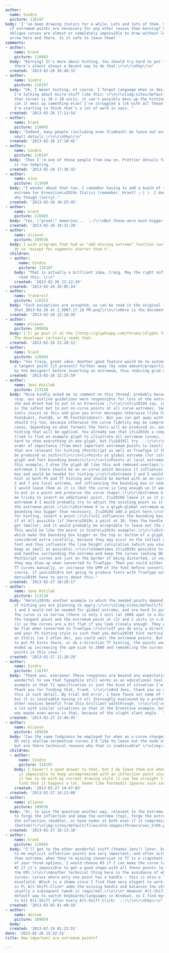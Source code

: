 ```yaml
---
author:
  name: Sindre
  picture: 116197
body: 'I''ve been drawing italics for a while. Lots and lots of them. So I ask myself
  if extremum points are necessary for any other reason than kerning? Some short,
  oblique curves are almost or completely impossible to draw without leaving a red
  arrow here and there. Is it safe to leave them? '
comments:
- author:
    name: hrant
    picture: 110403
  body: "Kerning? It's more about hinting. You should try hard to put them in, and
    there's almost always a decent way to do that.\r\n\r\nhhp\r\n"
  created: '2013-02-26 16:40:33'
- author:
    name: Sindre
    picture: 116197
  body: "Uh, I meant hinting, of course. I forget language when in designer mode.
    I'm talking about micro-stuff like this: \r\n\r\n[img:sites/default/files/old-images/Screenshot_6_5598.png]\r\n\r\nAs
    that corner is 10 x 10 units, it can't possibly mess up the hinting, can it? But
    can it mess up something else? I've struggled a lot with all those corners, but
    I'm starting to think that's a lot of work in vain. "
  created: '2013-02-26 17:13:54'
- author:
    name: hrant
    picture: 110403
  body: "Indeed, many people (including even Slimbach) do leave out extrema from such
    small details.\r\n\r\nhhp\r\n"
  created: '2013-02-26 17:18:42'
- author:
    name: Sindre
    picture: 116197
  body: 'Then I''m one of those people from now on. Prettier details for less work
    is too tempting. '
  created: '2013-02-26 17:38:32'
- author:
    name: nina
    picture: 111699
  body: "I wonder about that too. I remember having to add a bunch of such fiddly
    extrema for Ernestine\u2019s Italics (remember, Hrant? ;-) ). I don\u2019t remember
    why though (sorry)."
  created: '2013-02-26 18:25:45'
- author:
    name: hrant
    picture: 110403
  body: "Yes, \"great\" memories...  :-/\r\nBut those were much bigger features.\r\n\r\nhhp\r\n"
  created: '2013-02-26 19:31:20'
- author:
    name: eliason
    picture: 109936
  body: I wish programs that had an "add missing extrema" function could be set to
    do so "except for segments shorter than n".
  children:
  - author:
      name: Sindre
      picture: 116197
    body: "That is actually a brilliant idea, Craig. May the right software developers
      read this. \r\n"
    created: '2013-02-26 22:12:29'
  created: '2013-02-26 20:05:24'
- author:
    name: frankrolf
    picture: 116253
  body: "Such exceptions are accepted, as can be read in the original T1 specification:\r\n[img:sites/default/files/old-images/Screen
    Shot 2013-02-26 at 2_5067.17.18 PM.png]\r\n\r\nHere is the document:\r\n[[http://partners.adobe.com/public/developer/en/font/T1_SPEC.PDF]]"
  created: '2013-02-26 22:18:26'
- author:
    name: eliason
    picture: 109936
  body: I'll go post it at the [[http://glyphsapp.com/forums/|Glyphs forum]] now.
    The developer certainly reads that.
  created: '2013-02-26 22:20:12'
- author:
    name: hrant
    picture: 110403
  body: "Yes Craig, great idea. Another good feature would be to automatically move
    a tangent point (if present) further away (by some amount/proportion determined
    by the designer) before inserting an extremum, thus reducing grid artifacts.\r\n\r\nhhp\r\n"
  created: '2013-02-26 22:25:59'
- author:
    name: Jens Kutilek
    picture: 113138
  body: "Nina kindly asked me to comment on this thread, probably because we (FontFont)
    resp. our outline guidelines were responsible for lots of the extremum points
    she and Hrant had to put in on Ernestine ;)\r\n\r\nI\u2019d say, in general it
    is the safest bet to put on-curve points at all curve extremes. Some font checking
    tools insist on this and give you error messages otherwise (like FontLab\u2019s
    FontAudit, FontQA, or MS FontValidator). But you can get away with fewer, and
    should try too, because otherwise the curve fidelity may be compromised in some
    cases, depending on what formats the fonts will be produced in, and the kind of
    hinting that will be applied. You already see that it\u2019s a complicated issue.\r\n\r\nI
    tried to find an example glyph to illustrate all extremum issues, it\u2019s really
    hard to show everything in one glyph, but I\u2019ll try ...\r\n\r\nThe general
    order of importance (from most important extremum points to least) would be:\r\n\r\n<ol>\r\n<li>Points
    that are relevant for hinting (PostScript as well as TrueType if the fonts will
    be produced as such)</li>\r\n<li>Points at global extrema (for calculation of
    glyph and font bounding boxes)</li>\r\n<li>Points at local extrema</li>\r\n</ol>\r\n\r\nIn
    this example, I drew the glyph AE like this and removed overlaps:\r\n\r\n[img:sites/default/files/old-images/AE-Extrema_4164.png]\r\n\r\nAt
    extremum 1 there should be an on-curve point because it influences the glyph bounding
    box and would be needed for hinting.\r\n\r\nExtremum 2 and 5 would define a stem
    hint in both PS and TT hinting and should be marked with an on-curve point.\r\n\r\nExtremum
    3 and 7 are local extrema, not influencing the bounding box or needed for hinting,
    I would leave them as it is (but the curve is long enough so it would be possible
    to put in a point and preserve the curve shape).\r\n\r\nExtremum 4 and 6 would
    be tricky to insert an additional point, I\u2019d leave it as it is.\r\n\r\nIn
    extremum 8 I would probably try to adjust the existing point so it would become
    the extremum point.\r\n\r\nExtremum 9 is a glyph-global extremum and makes the
    bounding box bigger than necessary, I\u2019d add a point here.\r\n\r\n10 is important
    for hinting, insert a point.\r\n\r\n11 influences the bounding box, insert a point
    if at all possible (if there\u2019s a point at 10, then the handle at 11 will
    get smaller, and it would probably be acceptable to leave out the extremum point.
    This would be like the point in Sindre\u2019s example).\r\n\r\nExtrema like 1,
    which make the bounding box bigger on the top or bottom of a glyph, have to be
    considered extra carefully, because they may occur on the tallest glyph in the
    font and thus influence the line height calculation (which you usually want to
    keep as small as possible).\r\n\r\nSometimes it\u2019s possible to move the points
    and handles surrounding the extrema and keep the curves looking OK, but if the
    PostScript curves are just on the border of being distorted, in very tight places,
    they may blow up when converted to TrueType. Then you could either correct the
    TT curves manually, or increase the UPM of the font before converting to TT. Of
    course, if you\u2019re not going to produce fonts with TrueType outlines, you
    don\u2019t have to worry about this."
  created: '2013-02-27 10:20:17'
- author:
    name: Jens Kutilek
    picture: 113138
  body: "Here\u2019s another example in which the needed points depend on what kind
    of hinting you are planning to apply.\r\n\r\n[img:sites/default/files/old-images/n-Extrema_5081.png]\r\n\r\nPoints
    1 and 2 would not be needed for global extrema, and are hard to put in because
    the curve is so narrow (there is only 1 unit (at 1000 upm) in x-direction between
    the tangent point and the extremum point at (2) and 2 units in x-direction at
    (1) so the curves are a bit flat if you look closely enough. They will certainly
    be flat when converted to TrueType.\r\n\r\nIf you do only y-direction TT-hinting,
    and your PS hinting style is such that you don\u2019t hint vertical rounds in
    an Italic (as I often do), you could omit the extremum points. But if you want
    to put PS hints there, or do x-direction TT hinting, the points would be needed.\r\n\r\nWe
    ended up increasing the upm size to 2000 and remodeling the curves at the extremum
    points in this case."
  created: '2013-02-27 12:28:20'
- author:
    name: Sindre
    picture: 116197
  body: "Thank you, everyone! These responses are beyond any expectation I had, how
    wonderful to see that Typophile still works as an educational tool. \r\n\r\nThe
    example in that T1 specification is just the kind of situation I'm talking about.
    Thank you for finding that, Frank. \r\n\r\nAnd Jens, thank you so much for explaining
    this in such detail. By trial and error, I have found out some of this myself,
    but it is invaluable having it all thoroughly explained by a professional. May
    other novices benefit from this brilliant walkthrough. \r\n\r\nI've struggled
    a lot with similar situations as that in the Ernestine example, but the trouble
    was maybe even worse in that, because of the slight slant angle.  "
  created: '2013-02-27 12:46:45'
- author:
    name: eliason
    picture: 109936
  body: "Can the same fudginess be employed for when an s-curve changes inflection?
    On very shallow serpentine curves I'd like to leave out the node at the changeover,
    but are there technical reasons why that is inadvisable? \r\n[img:sites/default/files/old-images/inflection_5068.png]"
  children:
  - author:
      name: Sindre
      picture: 116197
    body: I haven't a good answer to that, but I do leave them out when such a curve
      is impossible to keep uncompromised with an inflection point inserted. Maybe
      it has to do with my current drawing style (I use few straight lines), but I
      find that it happens a lot. Seems like FontAudit ignores such cases too.
    created: '2013-02-27 14:47:03'
  created: '2013-02-27 14:21:08'
- author:
    name: eliason
    picture: 109936
  body: "Or, to spin the question another way, relevant to the extrema issue:\r\nBetter
    to forgo the inflection and keep the extrema (top), forgo the extrema and keep
    the inflection (middle), or have nodes at both even if it compromises the curve
    (bottom)?\r\n[img:sites/default/files/old-images/threecurves_5789.png]"
  created: '2013-02-27 18:13:38'
- author:
    name: hrant
    picture: 110403
  body: "I'll get to the other wonderful stuff (thanks Jens!) later, but for now:\r\n\r\nCraig,
    to me explicit inflection points are very important, and often actually more important
    than extrema; when they're missing conversion to TT is a crapshoot.\r\n\r\nSo
    of your three options, I would choose #3 if I can make the curve look nice, and
    #2 if it's impossible to get a good shape with all those points (without increasing
    the EM).\r\n\r\nAnother technical thing here is the avoidance of what I call \"half-dead\"
    curves: curves where only one point has a handle - this is also a TT-conversion
    minefield. Which is a shame since I find them very elegant to work with. Luckily
    in FL Alt-Shift-Click* adds the missing handle and balances the other one (although
    usually a subsequent tweak is required).\r\n\r\n* However Alt-Shift is also the
    default way to switch keyboards/languages in Windows, so I find myself having
    to hit Alt-Shift after every Alt-Shift-Click!  :-/\r\n\r\nhhp\r\n"
  created: '2013-03-05 01:40:18'
- author:
    name: dezcom
    picture: 109959
  body: .
  created: '2013-07-19 01:23:51'
date: '2013-02-26 15:32:32'
title: How important are extremum points?

---
```

